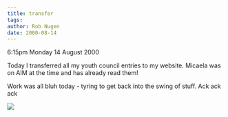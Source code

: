 ```yaml
---
title: transfer
tags: 
author: Rob Nugen
date: 2000-08-14
---
```


<p class=date>6:15pm Monday 14 August 2000

<p>Today I transferred all my
youth council entries to my website.  Micaela was on AIM at the time and has
already read them!

<p>Work was all bluh today - tyring to get back into the swing of stuff.
Ack ack ack

<p><img src="/images/rob/wL-ROB.gif">


